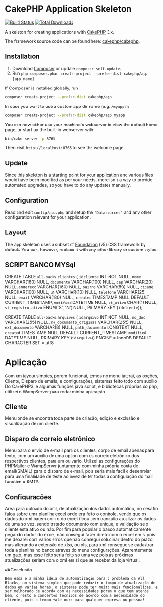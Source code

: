 # CakePHP Application Skeleton

[![Build Status](https://img.shields.io/travis/cakephp/app/master.svg?style=flat-square)](https://travis-ci.org/cakephp/app)
[![Total Downloads](https://img.shields.io/packagist/dt/cakephp/app.svg?style=flat-square)](https://packagist.org/packages/cakephp/app)

A skeleton for creating applications with [CakePHP](https://cakephp.org) 3.x.

The framework source code can be found here: [cakephp/cakephp](https://github.com/cakephp/cakephp).

## Installation

1. Download [Composer](https://getcomposer.org/doc/00-intro.md) or update `composer self-update`.
2. Run `php composer.phar create-project --prefer-dist cakephp/app [app_name]`.

If Composer is installed globally, run

```bash
composer create-project --prefer-dist cakephp/app
```

In case you want to use a custom app dir name (e.g. `/myapp/`):

```bash
composer create-project --prefer-dist cakephp/app myapp
```

You can now either use your machine's webserver to view the default home page, or start
up the built-in webserver with:

```bash
bin/cake server -p 8765
```

Then visit `http://localhost:8765` to see the welcome page.

## Update

Since this skeleton is a starting point for your application and various files
would have been modified as per your needs, there isn't a way to provide
automated upgrades, so you have to do any updates manually.

## Configuration

Read and edit `config/app.php` and setup the `'Datasources'` and any other
configuration relevant for your application.

## Layout

The app skeleton uses a subset of [Foundation](http://foundation.zurb.com/) (v5) CSS
framework by default. You can, however, replace it with any other library or
custom styles.



## SCRIPT BANCO MYSql

CREATE TABLE `all-backs`.`clientes` (
  `idcliente` INT NOT NULL,
  `nome` VARCHAR(180) NULL,
  `documento` VARCHAR(100) NULL,
  `cep` VARCHAR(20) NULL,
  `endereco` VARCHAR(180) NULL,
  `bairro` VARCHAR(50) NULL,
  `cidade` VARCHAR(100) NULL,
  `uf` VARCHAR(10) NULL,
  `telefone` VARCHAR(25) NULL,
  `email` VARCHAR(180) NULL,
  `created` TIMESTAMP NULL DEFAULT CURRENT_TIMESTAMP,
  `modified` DATETIME NULL,
  `st_ativo` CHAR(1) NULL,
  `st_registro_ativo` ENUM('S', 'N') NULL,
  PRIMARY KEY (`idcliente`));




CREATE TABLE `all-backs`.`arquivos` (
  `idarquivo` INT NOT NULL,
  `no_doc` VARCHAR(255) NULL,
  `no_documento_original` VARCHAR(255) NULL,
  `ext_documento` VARCHAR(8) NULL,
  `path_documento` LONGTEXT NULL,
  `created` TIMESTAMP NULL DEFAULT CURRENT_TIMESTAMP,
  `modified` DATETIME NULL,
  PRIMARY KEY (`idarquivo`))
ENGINE = InnoDB
DEFAULT CHARACTER SET = utf8;


# Aplicação

Com um layout simples, porem funcional, temos no menu lateral, as opções, Cliente, Disparo de emails, e configurações, sistemas feito todo com auxilio Do CakePHP3, e algumas funções java script, e bibliotecas próprias do php, utilizei o WampServer para rodar minha aplicação.

## Cliente
Menu onde se encontra toda parte de criação, edição e exclusão e visualização de um cliente.

## Disparo de correio eletrônico
Menu para o envio de e-mail para os clientes, corpo de email apenas para texto, com um auxilio de uma option com os correio eletrônico dos respectivos clientes, para um ou vario. Utilizei as configurações do PHPMailer e WampServer juntamente com minha própria conta de email(GMAIL) para o disparo de e-mail, pois seria mais facil o desenrolar para uma finalidade de teste ao invez de ter todas a configuração do mail function e SMTP.

## Configurações
Area para uploado do xml, de atualização dos dados automático, no desafio falou sobre uma planilha excel onde era feito o controle, vendo que os dados do xml batem com o do excel ficou bem tranquilo atualizar os dados de uma so vez, sendo tratado documento com unique, e validação se o cliente esta ativo ou não.
Por fim para popular o banco automaticamente pegando dados do excel, não consegui fazer direto com o excel em si pois me deparei com varios erros que não consegui solucinar dentro do prazo, mas alterando a extensão de xlsx, ou xls, para xml consegue se cadastrar toda a planilha no banco atraves do menu configurações. Aparentemente um gato, mas esse feito seria feito so uma vez pois as próximas atualizações seriam com o xml em si que se receber da loja virtual.

##Conclusão 

    Bem essa e a minha ideia de automatização para o problema da All Blacks, um sistema simples que pode reduzir o tempo de atualização de dados em varias horas, o sistemas pode ter muito mais funcionalidas, e ser melhorado de acordo com as necessidades porem o que tem atende bem, o resto e concertos técnicos de acordo com a necessidade do cliente, pois o tempo vale ouro para qualquer empresa ou pessoa!

